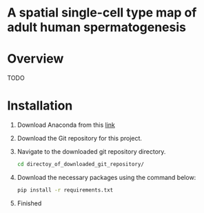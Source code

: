 # A spatial single-cell type map of adult human spermatogenesis

# Overview
TODO

# Installation

1. Download Anaconda from this [link](https://www.anaconda.com/download)
2. Download the Git repository for this project.
3. Navigate to the downloaded git repository directory.
   ```bash
   cd directoy_of_downloaded_git_repository/
   ```
4. Download the necessary packages using the command below:
  
   ```bash
   pip install -r requirements.txt
   ``` 
6. Finished
